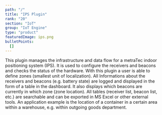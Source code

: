 ```yaml
---
path: "/"
title: "IPS Plugin"
rank: "20"
section: "IoT"
group: "IoT Engine"
type: "product"
featuredImage: ips.png
bulletPoints:
  []
---
```

This plugin manages the infrastructure and data flow for a metraTec indoor positioning system (IPS). It is used to configure the receivers and beacons and checks the status of the hardware. With this plugin a user is able to define zones (smallest unit of localization). All Informations about the receivers and beacons (e.g. battery state) are logged and displayed in the form of a table in the dashboard. It also displays which beacons are currently in which zone (zone location). All tables (receiver list, beacon list, etc.) are searchable and can be exported in MS Excel or other external tools.
An application example is the location of a container in a certain area within a warehouse, e.g. within outgoing goods department.
